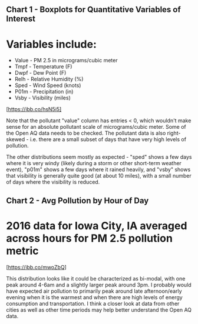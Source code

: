 ## Chart 1 - Boxplots for Quantitative Variables of Interest

# Variables include:
- Value - PM 2.5 in micrograms/cubic meter
- Tmpf - Temperature (F)
- Dwpf - Dew Point (F)
- Relh - Relative Humidity (%)
- Sped - Wind Speed (knots)
- P01m - Precipitation (in)
- Vsby - Visibility (miles)

[https://ibb.co/hsN5i5]

Note that the pollutant "value" column has entries < 0, which wouldn't make sense for an absolute pollutant scale of micrograms/cubic meter. Some of the Open AQ data needs to be checked. The pollutant data is also right-skewed - i.e. there are a small subset of days that have very high levels of pollution.

The other distributions seem mostly as expected - "sped" shows a few days where it is very windy (likely during a storm or other short-term weather event), "p01m" shows a few days where it rained heavily, and "vsby" shows that visibility is generally quite good (at about 10 miles), with a small number of days where the visibility is reduced.

## Chart 2 - Avg Pollution by Hour of Day

# 2016 data for Iowa City, IA averaged across hours for PM 2.5 pollution metric

[https://ibb.co/mwoZbQ]

This distribution looks like it could be characterized as bi-modal, with one peak around 4-6am and a slightly larger peak around 3pm. I probably would have expected air pollution to primarily peak around late afternoon/early evening when it is the warmest and when there are high levels of energy consumption and transportation. I think a closer look at data from other cities as well as other time periods may help better understand the Open AQ data.
